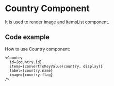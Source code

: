 # Country Component

It is used to render image and ItemsList component.

## Code example
How to use Country component:
```
<Country
  id={country.id}
  items={convertToKeyValue(country, display)}
  label={country.name}
  image={country.flag}
/>
```